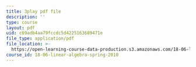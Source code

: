 ```yaml
---
title: 3play pdf file
description: ''
type: course
layout: pdf
uid: c69adb4aa79fccdc5d4225163689471e
file_type: application/pdf
file_location: >-
  https://open-learning-course-data-production.s3.amazonaws.com/18-06-linear-algebra-spring-2010/c69adb4aa79fccdc5d4225163689471e_JibVXBElKL0.pdf
course_id: 18-06-linear-algebra-spring-2010
---
```

